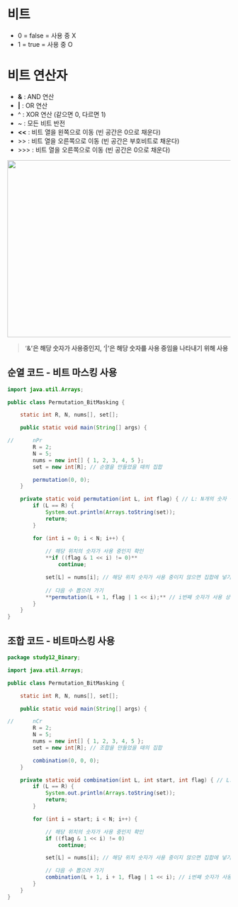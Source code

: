 # 비트


- 0 = false = 사용 중 X
- 1 = true = 사용 중 O

# 비트 연산자


- **&** : AND 연산
- **|** : OR 연산
- ^ : XOR 연산 (같으면 0, 다르면 1)
- ~ : 모든 비트 반전
- **<<** : 비트 열을 왼쪽으로 이동 (빈 공간은 0으로 채운다)
- \>> : 비트 열을 오른쪽으로 이동 (빈 공간은 부호비트로 채운다)
- \>>> : 비트 열을 오른쪽으로 이동 (빈 공간은 0으로 채운다)

<img width = "800" height = "400" src = "https://github.com/junghojin/DeveloperNote/blob/9dca1e0aec51db8f97a3040f559bdf76eb2ce2f4/Algorithm/img/bitmasking.JPG">

> ‘**&’은 해당 숫자가 사용중인지, ‘|’은 해당 숫자를 사용 중임을 나타내기 위해 사용**
> 

## 순열 코드 - 비트 마스킹 사용

```java
import java.util.Arrays;

public class Permutation_BitMasking {

	static int R, N, nums[], set[];

	public static void main(String[] args) {

//		nPr
		R = 2;
		N = 5;
		nums = new int[] { 1, 2, 3, 4, 5 };
		set = new int[R]; // 순열을 만들었을 때의 집합

		permutation(0, 0);
	}

	private static void permutation(int L, int flag) { // L: N개의 숫자 중 뽑은 개수
		if (L == R) {
			System.out.println(Arrays.toString(set));
			return;
		}

		for (int i = 0; i < N; i++) {
			
			// 해당 위치의 숫자가 사용 중인지 확인
			**if ((flag & 1 << i) != 0)**
				continue;

			set[L] = nums[i]; // 해당 위치 숫자가 사용 중이지 않으면 집합에 넣기
			
			// 다음 수 뽑으러 가기 
			**permutation(L + 1, flag | 1 << i);** // i번째 숫자가 사용 상태임을 세팅
		}
	}
}
```

## 조합 코드 - 비트마스킹 사용
```java
package study12_Binary;

import java.util.Arrays;

public class Permutation_BitMasking {

	static int R, N, nums[], set[];

	public static void main(String[] args) {

//		nCr
		R = 2;
		N = 5;
		nums = new int[] { 1, 2, 3, 4, 5 };
		set = new int[R]; // 조합을 만들었을 때의 집합

		combination(0, 0, 0);
	}

	private static void combination(int L, int start, int flag) { // L: N개의 숫자 중 뽑은 개수
		if (L == R) {
			System.out.println(Arrays.toString(set));
			return;
		}

		for (int i = start; i < N; i++) {

			// 해당 위치의 숫자가 사용 중인지 확인
			if ((flag & 1 << i) != 0)
				continue;

			set[L] = nums[i]; // 해당 위치 숫자가 사용 중이지 않으면 집합에 넣기

			// 다음 수 뽑으러 가기
			combination(L + 1, i + 1, flag | 1 << i); // i번째 숫자가 사용 상태임을 세팅
		}
	}
}
```
